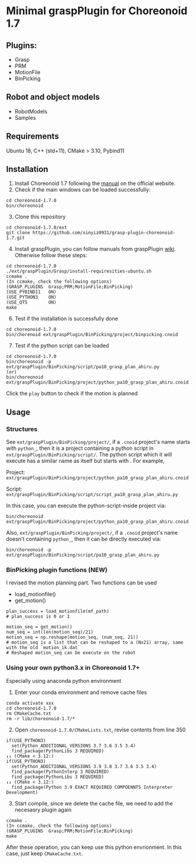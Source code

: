 # Minimal graspPlugin for Choreonoid 1.7

## Plugins: 
- Grasp
- PRM
- MotionFile
- BinPicking

## Robot and object models
- RobotModels
- Samples

## Requirements
Ubuntu 18, C++ (std+11), CMake > 3.10, Pybind11

## Installation

1. Install Choreonoid 1.7 following the [manual](https://choreonoid.org/ja/documents/1.7/index.html) on the official website. 
2. Check if the main windows can be loaded successfully: 
```
cd choreonoid-1.7.0
bin/choreonoid
```
3. Clone this repository
```
cd choreonoid-1.7.0/ext
git clone https://github.com/xinyiz0931/grasp-plugin-choreonoid-1.7.git
```
4. Install graspPlugin, you can follow manuals from graspPlugin [wiki](http://www.hlab.sys.es.osaka-u.ac.jp/grasp/ja/node/311). Otherwise follow these steps: 
```
cd choreonoid-1.7.0
./ext/graspPlugin/Grasp/install-requiresities-ubuntu.sh
ccmake .
(In ccmake, check the following options) 
(GRASP_PLUGINS  Grasp;PRM;MotionFile;BinPicking)
(USE_PYBIND11   ON)
(USE_PYTHON3    ON)
(USE_QT5        ON)
make
```
6. Test if the installation is successfully done
```
cd choreonoid-1.7.0
bin/chorenoid ext/graspPlugin/BinPicking/project/binpicking.cnoid
```
7. Test if the python script can be loaded
```
cd choreonoid-1.7.0
bin/choreonoid -p ext/graspPlugin/BinPicking/script/pa10_grasp_plan_ahiru.py
(or)
bin/choreonoid ext/graspPlugin/BinPicking/project/python_pa10_grasp_plan_ahiru.cnoid
```
Click the `play` button to check if the motion is planned

## Usage

### Structures

See `ext/graspPlugin/BinPicking/project/`, if a `.cnoid` project's name starts with `python_`, then it is a project containing a python script in `ext/graspPlugin/BinPicking/script/`. The python script which it will execute has a similar name as itself but starts with . For example, 

Project: `ext/graspPlugin/BinPicking/project/python_pa10_grasp_plan_ahiru.cnoid`

Script: `ext/graspPlugin/BinPicking/script/script_pa10_grasp_plan_ahiru.py`

In this case, you can execute the python-script-inside project via: 
```
bin/choreonoid ext/graspPlugin/BinPicking/project/python_pa10_grasp_plan_ahiru.cnoid
```

Also, `ext/graspPlugin/BinPicking/project/`, if a `.cnoid` project's name doesn't containing `python_`, then it can be directly executed via: 
```
bin/choreonoid -p ext/graspPlugin/BinPicking/script/pa10_grasp_plan_ahiru.py
```

### BinPicking plugin functions (NEW)

I revised the motion planning part. Two functions can be used

- load_motionfile()
- get_motion()

```
plan_success = load_motionfile(mf_path)
# plan_success is 0 or 1

motion_seq = get_motion()
num_seq = int(len(motion_seq)/21)
motion_seq = np.reshape(motion_seq, (num_seq, 21))
# motion_seq is a list that can be reshaped to a (Nx21) array, same with the old `motion_ik.dat`
# Reshaped motion_seq can be execute on the robot
```
### Using your own python3.x in Choreonoid 1.7+ 

Especially using anaconda python environment 

1. Enter your conda environment and remove cache files
```
conda activate xxx
cd choreonoid-1.7.0 
rm CMakeCache.txt
rm -r lib/choreonoid-1.7/*
```

2. Open `choreonoid-1.7.0/CMakeLists.txt`, revise contents from line 350
```
if(USE_PYTHON3)
  set(Python_ADDITIONAL_VERSIONS 3.7 3.6 3.5 3.4)
  find_package(PythonLibs 3 REQUIRED)
↓↓ (CMake < 3.12:)
if(USE_PYTHON3)
  set(Python_ADDITIONAL_VERSIONS 3.9 3.8 3.7 3.6 3.5 3.4)
  find_package(PythonInterp 3 REQUIRED)
  find_package(PythonLibs 3 REQUIRED)
↓↓ (CMake < 3.12:)
  find_package(Python 3.9 EXACT REQUIRED COMPOENNTS Interpreter Development)
```

3. Start compile, since we delete the cache file, we need to add the necesasry plugin again
```
ccmake .
(In ccmake, check the following options) 
(GRASP_PLUGINS  Grasp;PRM;MotionFile;BinPicking)
make
```
After these operation, you can keep use this python envrionment. In this case, just keep `CMakeCache.txt`. 
